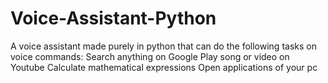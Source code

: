 # Voice-Assistant-Python
A voice assistant made purely in python that can do the following tasks on voice commands:
Search anything on Google
Play song or video on Youtube
Calculate mathematical expressions
Open applications of your pc
